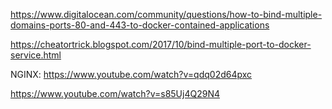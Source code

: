 https://www.digitalocean.com/community/questions/how-to-bind-multiple-domains-ports-80-and-443-to-docker-contained-applications

https://cheatortrick.blogspot.com/2017/10/bind-multiple-port-to-docker-service.html



NGINX:
https://www.youtube.com/watch?v=qdq02d64pxc

https://www.youtube.com/watch?v=s85Uj4Q29N4
